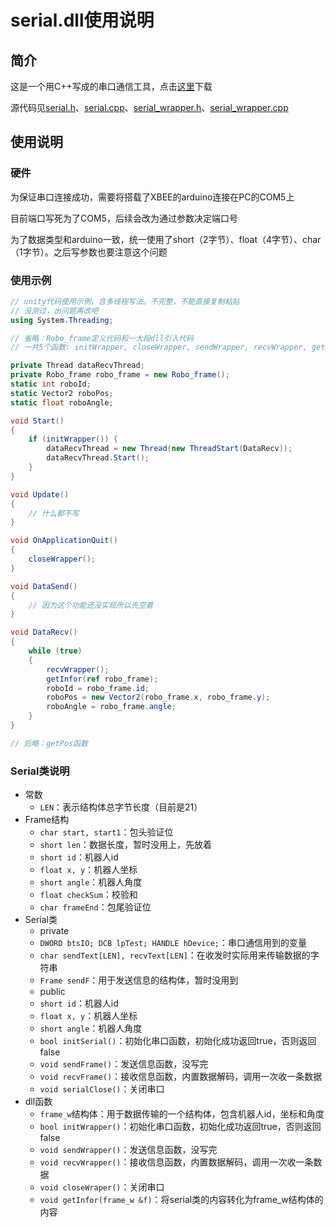 # serial.dll使用说明

## 简介
这是一个用C++写成的串口通信工具，点击[这里](https://github.com/zliaky/Swarm/raw/master/storage/serial/Debug/serial.dll)下载

源代码见[serial.h](https://github.com/zliaky/Swarm/blob/master/storage/serial/serial/serial.h)、[serial.cpp](https://github.com/zliaky/Swarm/blob/master/storage/serial/serial/serial.cpp)、[serial_wrapper.h](https://github.com/zliaky/Swarm/blob/master/storage/serial/serial/serial_wrapper.h)、[serial_wrapper.cpp](https://github.com/zliaky/Swarm/blob/master/storage/serial/serial/serial_wrapper.cpp)

## 使用说明
### 硬件
为保证串口连接成功，需要将搭载了XBEE的arduino连接在PC的COM5上

目前端口写死为了COM5，后续会改为通过参数决定端口号

为了数据类型和arduino一致，统一使用了short（2字节）、float（4字节）、char（1字节）。之后写参数也要注意这个问题

### 使用示例
```c#
// unity代码使用示例，含多线程写法。不完整，不能直接复制粘贴
// 没测过，出问题再改吧
using System.Threading;

// 省略：Robo_frame定义代码和一大段dll引入代码
// 一共5个函数: initWrapper, closeWrapper, sendWrapper, recvWrapper, getInfor

private Thread dataRecvThread;
private Robo_frame robo_frame = new Robo_frame();
static int roboId;
static Vector2 roboPos;
static float roboAngle;

void Start()
{
    if (initWrapper()) {
        dataRecvThread = new Thread(new ThreadStart(DataRecv));
        dataRecvThread.Start();
    }
}

void Update()
{
    // 什么都不写
}

void OnApplicationQuit()
{
    closeWrapper();
}

void DataSend()
{
    // 因为这个功能还没实现所以先空着
}

void DataRecv()
{
    while (true)
    {
        recvWrapper();
        getInfor(ref robo_frame);
        roboId = robo_frame.id;
        roboPos = new Vector2(robo_frame.x, robo_frame.y);
        roboAngle = robo_frame.angle;
    }
}

// 后略：getPos函数

```

### Serial类说明
- 常数
   - `LEN`：表示结构体总字节长度（目前是21）
- Frame结构
   - `char start, start1`：包头验证位
   - `short len`：数据长度，暂时没用上，先放着
   - `short id`：机器人id
   - `float x, y`：机器人坐标
   - `short angle`：机器人角度
   - `float checkSum`：校验和
   - `char frameEnd`：包尾验证位
- Serial类
   - private
   - `DWORD btsIO; DCB lpTest; HANDLE hDevice;`：串口通信用到的变量
   - `char sendText[LEN], recvText[LEN]`：在收发时实际用来传输数据的字符串
   - `Frame sendF`：用于发送信息的结构体，暂时没用到
   - public
   - `short id`：机器人id
   - `float x, y`：机器人坐标
   - `short angle`：机器人角度
   - `bool initSerial()`：初始化串口函数，初始化成功返回true，否则返回false
   - `void sendFrame()`：发送信息函数，没写完
   - `void recvFrame()`：接收信息函数，内置数据解码，调用一次收一条数据
   - `void serialClose()`：关闭串口
- dll函数
   - `frame_w`结构体：用于数据传输的一个结构体，包含机器人id，坐标和角度
   - `bool initWrapper()`：初始化串口函数，初始化成功返回true，否则返回false
   - `void sendWrapper()`：发送信息函数，没写完
   - `void recvWrapper()`：接收信息函数，内置数据解码，调用一次收一条数据
   - `void closeWraper()`：关闭串口
   - `void getInfor(frame_w &f)`：将serial类的内容转化为frame_w结构体的内容